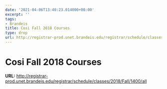 ```yaml
---
date: '2021-04-06T13:40:23.014000+00:00'
excerpt: ''
tags:
- Brandeis
title: Cosi Fall 2018 Courses
type: drop
url: http://registrar-prod.unet.brandeis.edu/registrar/schedule/classes/2018/Fall/1400/all
---
```


# Cosi Fall 2018 Courses

**URL:** http://registrar-prod.unet.brandeis.edu/registrar/schedule/classes/2018/Fall/1400/all
